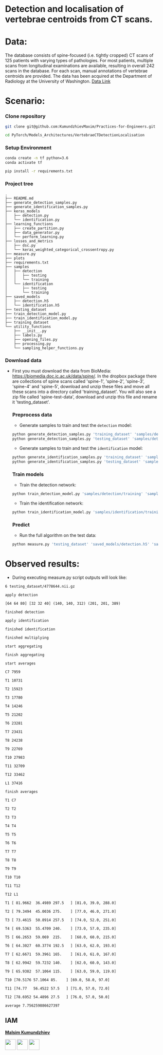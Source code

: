 # Detection and localisation of vertebrae centroids from CT scans. 

# Data: 
The database consists of spine-focused (i.e. tightly cropped) CT scans of 125 patients with varying types of pathologies. For most patients, multiple scans from longitudinal examinations are available, resulting in overall 242 scans in the database. For each scan, manual annotations of vertebrae centroids are provided. The data has been acquired at the Department of Radiology at the University of Washington.
[Data Link](https://imperialcollegelondon.app.box.com/s/erhcm28aablpy1725lt93xh6pk31ply1)

# Scenario:
### Clone repository
```bash
git clone git@github.com:KumundzhievMaxim/Practices-for-Engineers.git
```
```bash
cd PyTorch/Models_Architectures/VertebraeCTDetectionLocalisation 
```
### Setup Environment
```bash
conda create -n tf python=3.6
conda activate tf
```

```bash
pip install -r requirements.txt
```

### Project tree
```
.
├── README.md
├── generate_detection_samples.py
├── generate_identification_samples.py
├── keras_models
│   ├── detection.py
│   └── identification.py
├── learning_functions
│   ├── create_partition.py
│   ├── data_generator.py
│   └── perform_learning.py
├── losses_and_metrics
│   ├── dsc.py
│   └── keras_weighted_categorical_crossentropy.py
├── measure.py
├── plots
├── requirements.txt
├── samples
│   ├── detection
│   │   ├── testing
│   │   └── training
│   └── identification
│       ├── testing
│       └── training
├── saved_models
│   ├── detection.h5
│   └── identification.h5
├── testing_dataset
├── train_detection_model.py
├── train_identification_model.py
├── training_dataset
└── utility_functions
    ├── __init__.py
    ├── labels.py
    ├── opening_files.py
    ├── processing.py
    └── sampling_helper_functions.py
```

### Download data
-  First you must download the data from BioMedia: https://biomedia.doc.ic.ac.uk/data/spine/. In the dropbox package there are collections of spine scans called 'spine-1', 'spine-2', 'spine-3', 'spine-4' and 'spine-5', download and unzip these files and move all these scans into a directory called 'training_dataset'. You will also see a zip file called 'spine-test-data', download and unzip this file and rename it 'testing_dataset'.
    ### Preprocess data
    - Generate samples to train and test the `detection` model: 
    ```bash
    python generate_detection_samples.py 'training_dataset' 'samples/detection/training'
    python generate_detection_samples.py 'testing_dataset' 'samples/detection/testing' 
    ``` 
    - Generate samples to train and test the `identification` model:
    ```bash
   python generate_identification_samples.py 'training_dataset' 'samples/identification/training' 
   python generate_identification_samples.py 'testing_dataset' 'samples/identification/testing'
    ```
    ### Train models
    - Train the detection network:
    ```bash
    python train_detection_model.py 'samples/detection/training' 'samples/detection/testing' 'saved_models/detection.h5'
    ```
    - Train the identification network:
    ```bash
   python train_identification_model.py 'samples/identification/training' 'samples/identification/testing' 'saved_models/identification.h5'
    ```
   ### Predict
   - Run the full algorithm on the test data:
   ```bash
   python measure.py 'testing_dataset' 'saved_models/detection.h5' 'saved_models/identification.h5'
   ```
   
# Observed results:
 - During executing measure.py script outputs will look like:
```
6 testing_dataset/4778644.nii.gz

apply detection

[64 64 80] [32 32 40] (140, 140, 312) (201, 201, 389)

finished detection

apply identification

finished identification

finished multiplying

start aggregating

finish aggregating

start averages

C7 7959

T1 10731

T2 15923

T3 17780

T4 14246

T5 21202

T6 23281

T7 23431

T8 24238

T9 22769

T10 27983

T11 32709

T12 33462

L1 37416

finish averages

T1 C7

T2 T2

T3 T3

T4 T4

T5 T5

T6 T6

T7 T7

T8 T8

T9 T9

T10 T10

T11 T12

T12 L1

T1 [ 81.9662  36.4989 297.5   ] [81.0, 39.0, 288.0]

T2 [ 79.3494  45.0036 275.    ] [77.0, 46.0, 271.0]

T3 [ 73.4615  50.8914 257.5   ] [74.0, 52.0, 251.0]

T4 [ 69.5363  55.4709 240.    ] [73.0, 57.0, 235.0]

T5 [ 66.2653  59.069  215.    ] [68.0, 60.0, 215.0]

T6 [ 64.3027  60.3774 192.5   ] [63.0, 62.0, 193.0]

T7 [ 62.6671  59.3961 165.    ] [61.0, 61.0, 167.0]

T8 [ 62.9942  59.7232 140.    ] [62.0, 60.0, 143.0]

T9 [ 65.9382  57.1064 115.    ] [63.0, 59.0, 119.0]

T10 [70.5176 57.1064 85.    ] [69.0, 58.0, 97.0]

T11 [74.77   56.4522 57.5   ] [71.0, 57.0, 72.0]

T12 [78.6952 54.4896 27.5   ] [76.0, 57.0, 50.0]

average 7.756259886627397
```   
   
## IAM
**[Malsim Kumundzhiev](https://github.com/KumundzhievMaxim)**

[<img src="http://i.imgur.com/0o48UoR.png" width="35">](https://github.com/KumundzhievMaxim)             [<img src="https://i.imgur.com/0IdggSZ.png" width="35">](https://www.linkedin.com/in/maksim-kumundzhiev/)             [<img src="https://loading.io/s/icon/vzeour.svg" width="35">](https://www.kaggle.com/maximkumundzhiev)               